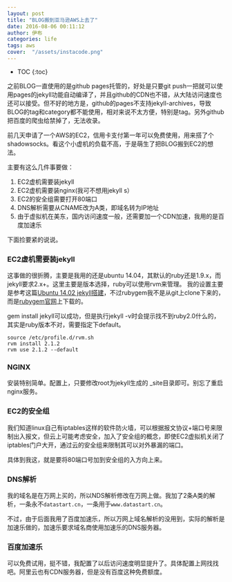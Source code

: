 ```yaml
---
layout: post
title: "BLOG搬到亚马逊AWS上去了"
date: 2016-08-06 00:11:12
author: 伊布
categories: life
tags: aws
cover:  "/assets/instacode.png"
---
```


* TOC
{:toc}

之前BLOG一直使用的是github pages托管的，好处是只要git push一把就可以使用pages的jekyll功能自动编译了，并且github的CDN也不错，从大陆访问速度也还可以接受。但不好的地方是，github的pages不支持jekyll-archives，导致BLOG的tag和category都不能使用，相对来说不太方便，特别是tag。另外github把百度的爬虫给禁掉了，无法收录。

前几天申请了一个AWS的EC2，信用卡支付第一年可以免费使用，用来搭了个shadowsocks。看这个小虚机的负载不高，于是萌生了把BLOG搬到EC2的想法。

主要有这么几件事要做：

1. EC2虚机需要装jekyll
2. EC2虚机需要装nginx(我可不想用jekyll s）
3. EC2的安全组需要打开80端口
4. DNS解析需要从CNAME改为A类，即域名转为IP地址
5. 由于虚拟机在美东，国内访问速度一般，还需要加一个CDN加速，我用的是百度加速乐

下面捡要紧的说说。

### EC2虚机需要装jekyll

这事做的很折腾，主要是我用的还是ubuntu 14.04，其默认的ruby还是1.9.x，而jekyll要求2.x+。这里主要是版本选择，ruby可以使用rvm来管理。 我的设置主要是参考这篇[Ubuntu 14.02 jekyll搭建](http://www.linuxdiyf.com/linux/18816.html)，不过rubygem我不是从git上clone下来的，而是[rubygem官网](https://rubygems.org/pages/download)上下载的。

gem install jekyll可以成功，但是执行jekyll -v时会提示找不到ruby2.0什么的，其实是ruby版本不对，需要指定下default。

```
source /etc/profile.d/rvm.sh
rvm install 2.1.2
rvm use 2.1.2 --default
```

### NGINX

安装特别简单。配置上，只要修改root为jekyll生成的 _site目录即可。别忘了重启nginx服务。

### EC2的安全组

我们知道linux自己有iptables这样的软件防火墙，可以根据报文协议+端口号来限制出入报文，但云上可能考虑安全，加入了安全组的概念，即使EC2虚拟机关闭了iptables门户大开，通过云的安全组来限制其可以对外暴漏的端口。

具体到我这，就是要将80端口号加到安全组的入方向上来。

### DNS解析

我的域名是在万网上买的，所以NDS解析修改在万网上做。我加了2条A类的解析，一条永不`datastart.cn`，一条用于`www.datastart.cn`。

不过，由于后面我用了百度加速乐，所以万网上域名解析的没用到，实际的解析是加速乐做的，加速乐要求域名商使用加速乐的DNS服务器。

### 百度加速乐

可以免费试用，挺不错，我配置了以后访问速度明显提升了。具体配置上网找找吧。阿里云也有CDN服务器，但是没有百度这种免费额度。
